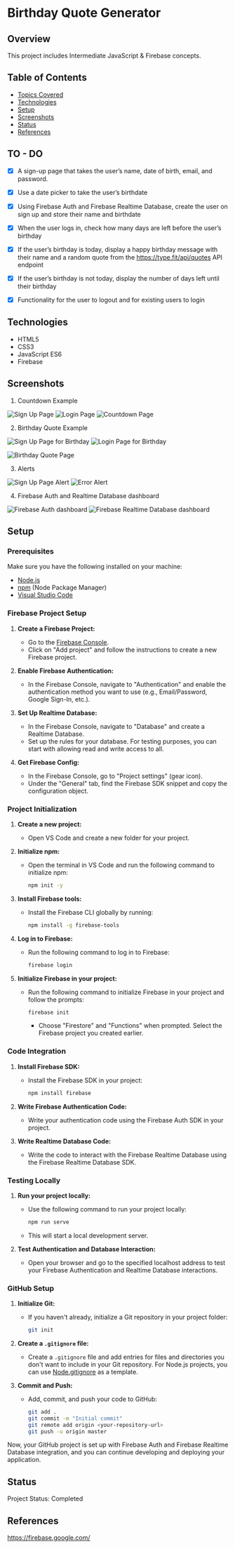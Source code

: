 # Birthday Quote Generator 

## Overview

This project includes Intermediate JavaScript & Firebase concepts.

## Table of Contents

- [Topics Covered](#topics-covered)
- [Technologies](#technologies)
- [Setup](#setup)
- [Screenshots](#screenshots)
- [Status](#status)
- [References](#references)


## TO - DO

- [x] A sign-up page that takes the user’s name, date of birth, email, and password.
- [x] Use a date picker to take the user’s birthdate
- [x] Using Firebase Auth and Firebase Realtime Database, create the user on sign up and store their name and birthdate
- [x] When the user logs in, check how many days are left before the user’s birthday
- [x] If the user’s birthday is today, display a happy birthday message with their name and a random quote from the https://type.fit/api/quotes API endpoint 
- [x] If the user’s birthday is not today, display the number of days left until their birthday
- [x] Functionality for the user to logout and for existing users to login


 
## Technologies

- HTML5
- CSS3
- JavaScript ES6
- Firebase


## Screenshots

1. Countdown Example 

![Sign Up Page](/assets/signup-page.png)
![Login Page](/assets/login-page.png)
![Countdown Page](/assets/countdown-page.png)

2. Birthday Quote Example 

![Sign Up Page for Birthday](/assets/signup-page-for-birthday.png)
![Login Page for Birthday](/assets/login-page-for-birthday.png)

![Birthday Quote Page](/assets/birthday-quote-page.png)

3. Alerts

![Sign Up Page Alert](/assets/signup-alert.png)
![Error Alert](/assets/error.png)

4. Firebase Auth and Realtime Database dashboard

![Firebase Auth dashboard](/assets/firebase-auth.png)
![Firebase Realtime Database dashboard](/assets/firebase-realtime-db.png)

## Setup


### Prerequisites

Make sure you have the following installed on your machine:

- [Node.js](https://nodejs.org/)
- [npm](https://www.npmjs.com/) (Node Package Manager)
- [Visual Studio Code](https://code.visualstudio.com/)

### Firebase Project Setup

1. **Create a Firebase Project:**
   - Go to the [Firebase Console](https://console.firebase.google.com/).
   - Click on "Add project" and follow the instructions to create a new Firebase project.

2. **Enable Firebase Authentication:**
   - In the Firebase Console, navigate to "Authentication" and enable the authentication method you want to use (e.g., Email/Password, Google Sign-In, etc.).

3. **Set Up Realtime Database:**
   - In the Firebase Console, navigate to "Database" and create a Realtime Database.
   - Set up the rules for your database. For testing purposes, you can start with allowing read and write access to all.

4. **Get Firebase Config:**
   - In the Firebase Console, go to "Project settings" (gear icon).
   - Under the "General" tab, find the Firebase SDK snippet and copy the configuration object.

### Project Initialization

1. **Create a new project:**
   - Open VS Code and create a new folder for your project.

2. **Initialize npm:**
   - Open the terminal in VS Code and run the following command to initialize npm:
     ```bash
     npm init -y
     ```

3. **Install Firebase tools:**
   - Install the Firebase CLI globally by running:
     ```bash
     npm install -g firebase-tools
     ```

4. **Log in to Firebase:**
   - Run the following command to log in to Firebase:
     ```bash
     firebase login
     ```

5. **Initialize Firebase in your project:**
   - Run the following command to initialize Firebase in your project and follow the prompts:
     ```bash
     firebase init
     ```
     - Choose "Firestore" and "Functions" when prompted. Select the Firebase project you created earlier.

### Code Integration

1. **Install Firebase SDK:**
   - Install the Firebase SDK in your project:
     ```bash
     npm install firebase
     ```

2. **Write Firebase Authentication Code:**
   - Write your authentication code using the Firebase Auth SDK in your project.

3. **Write Realtime Database Code:**
   - Write the code to interact with the Firebase Realtime Database using the Firebase Realtime Database SDK.

### Testing Locally

1. **Run your project locally:**
   - Use the following command to run your project locally:
     ```bash
     npm run serve
     ```
   - This will start a local development server.

2. **Test Authentication and Database Interaction:**
   - Open your browser and go to the specified localhost address to test your Firebase Authentication and Realtime Database interactions.

### GitHub Setup

1. **Initialize Git:**
   - If you haven't already, initialize a Git repository in your project folder:
     ```bash
     git init
     ```

2. **Create a `.gitignore` file:**
   - Create a `.gitignore` file and add entries for files and directories you don't want to include in your Git repository. For Node.js projects, you can use [Node.gitignore](https://github.com/github/gitignore/blob/master/Node.gitignore) as a template.

3. **Commit and Push:**
   - Add, commit, and push your code to GitHub:
     ```bash
     git add .
     git commit -m "Initial commit"
     git remote add origin <your-repository-url>
     git push -u origin master
     ```

Now, your GitHub project is set up with Firebase Auth and Firebase Realtime Database integration, and you can continue developing and deploying your application.


## Status

Project Status: Completed

## References

https://firebase.google.com/